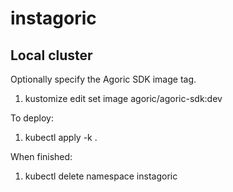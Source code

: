 # instagoric

## Local cluster

Optionally specify the Agoric SDK image tag.

1. kustomize edit set image agoric/agoric-sdk:dev

To deploy:

1. kubectl apply -k .

When finished:

1. kubectl delete namespace instagoric
